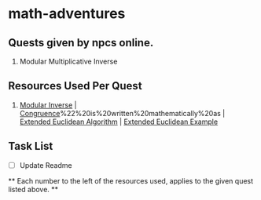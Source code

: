 # math-adventures
## Quests given by npcs online.
 1. Modular Multiplicative Inverse


## Resources Used Per Quest
 1. [Modular Inverse](https://cp-algorithms.com/algebra/module-inverse.html#:~:text=Practice%20Problems-,Definition,x%20simply%20with%20a%E2%88%921.) | [Congruence](https://mathworld.wolfram.com/Congruence.html#:~:text=If%20two%20numbers%20and%20have,modulo%20)%22%20is%20written%20mathematically%20as | [Extended Euclidean Algorithm](https://en.wikipedia.org/wiki/Extended_Euclidean_algorithm) | [Extended Euclidean Example](https://www.youtube.com/watch?v=6KmhCKxFWOs)

## Task List
 - [ ] Update Readme

** Each number to the left of the resources used, applies to the given quest listed above. **
